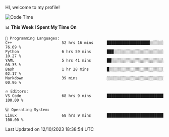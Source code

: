 HI, welcome to my profile!
<!--START_SECTION:waka-->
![Code Time](http://img.shields.io/badge/Code%20Time-1%2C659%20hrs%2036%20mins-blue)

📊 **This Week I Spent My Time On** 

```text
💬 Programming Languages: 
C++                      52 hrs 16 mins      ███████████████████░░░░░░   76.69 % 
Python                   6 hrs 59 mins       ███░░░░░░░░░░░░░░░░░░░░░░   10.27 % 
YAML                     5 hrs 41 mins       ██░░░░░░░░░░░░░░░░░░░░░░░   08.35 % 
Bash                     1 hr 28 mins        █░░░░░░░░░░░░░░░░░░░░░░░░   02.17 % 
Markdown                 39 mins             ░░░░░░░░░░░░░░░░░░░░░░░░░   00.96 % 

🔥 Editors: 
VS Code                  68 hrs 9 mins       █████████████████████████   100.00 % 

💻 Operating System: 
Linux                    68 hrs 9 mins       █████████████████████████   100.00 % 
```


 Last Updated on 12/10/2023 18:38:54 UTC
<!--END_SECTION:waka-->
